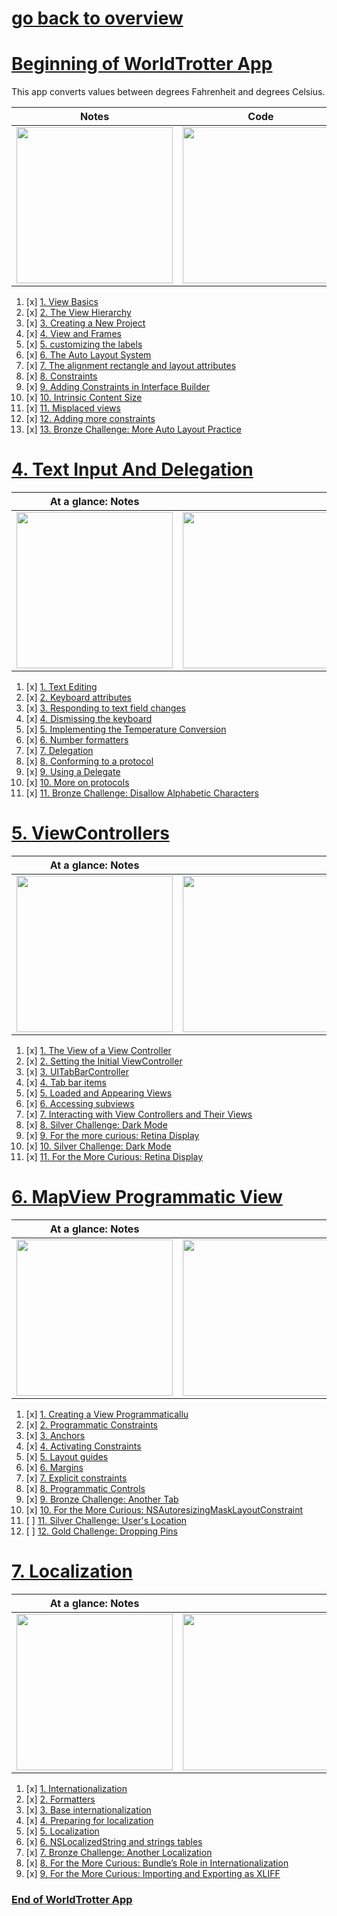 # [go back to overview](https://github.com/c4arl0s#ios-apps-using-swiftuikit)

# [Beginning of WorldTrotter App](https://github.com/c4arl0s/3ViewsAndTheViewHierarchy#3-views-and-the-view-hierarchy---content)

This app converts values between degrees Fahrenheit and degrees Celsius.

| Notes                                                                                                                         | Code                                                                                                                          | Diagrams                                                                                                                      | xcodeproj                                                                                                                     |
|-------------------------------------------------------------------------------------------------------------------------------|-------------------------------------------------------------------------------------------------------------------------------|-------------------------------------------------------------------------------------------------------------------------------|-------------------------------------------------------------------------------------------------------------------------------|
| <img src="https://user-images.githubusercontent.com/24994818/124359259-c8f08180-dbe9-11eb-99ca-1e8316c27013.png" width="250"> | <img src="https://user-images.githubusercontent.com/24994818/124359345-2a185500-dbea-11eb-99f3-7623e2254034.png" width="250"> | <img src="https://user-images.githubusercontent.com/24994818/124359439-9b580800-dbea-11eb-9d69-9052e424662f.png" width="250"> | <img src="https://user-images.githubusercontent.com/24994818/124359494-f0941980-dbea-11eb-8172-724300133958.gif" width="250"> |

1. [x] [1. View Basics](https://github.com/c4arl0s/3ViewsAndTheViewHierarchy#1-view-basics)
2. [x] [2. The View Hierarchy](https://github.com/c4arl0s/3ViewsAndTheViewHierarchy#2-the-view-hierarchy)
3. [x] [3. Creating a New Project](https://github.com/c4arl0s/3ViewsAndTheViewHierarchy#3-creating-a-new-project)
4. [x] [4. View and Frames](https://github.com/c4arl0s/3ViewsAndTheViewHierarchy#4-view-and-frames)
5. [x] [5. customizing the labels](https://github.com/c4arl0s/3ViewsAndTheViewHierarchy#5-customizing-the-labels)
6. [x] [6. The Auto Layout System](https://github.com/c4arl0s/3ViewsAndTheViewHierarchy#6-the-auto-layout-system)
7. [x] [7. The alignment rectangle and layout attributes](https://github.com/c4arl0s/3ViewsAndTheViewHierarchy#7-the-alignment-rectangle-and-layout-attributes)
8. [x] [8. Constraints](https://github.com/c4arl0s/3ViewsAndTheViewHierarchy#8-constraints)
9. [x] [9. Adding Constraints in Interface Builder](https://github.com/c4arl0s/3ViewsAndTheViewHierarchy#9-adding-constraints-in-interface-builder)
10. [x] [10. Intrinsic Content Size](https://github.com/c4arl0s/3ViewsAndTheViewHierarchy#10-intrinsic-content-size)
11. [x] [11. Misplaced views](https://github.com/c4arl0s/3ViewsAndTheViewHierarchy#11-misplaced-views)
12. [x] [12. Adding more constraints](https://github.com/c4arl0s/3ViewsAndTheViewHierarchy#12-adding-more-constraints)
13. [x] [13. Bronze Challenge: More Auto Layout Practice](https://github.com/c4arl0s/3ViewsAndTheViewHierarchy#13-bronze-challenge-more-auto-layout-practice)

# [4. Text Input And Delegation](https://github.com/c4arl0s/4TextInputAndDelegation#4-text-input-and-delegation)

| At a glance: Notes                                                                                                            |                                                                                                                              |                                                                                                                              |                                                                                                                              |
|-------------------------------------------------------------------------------------------------------------------------------|------------------------------------------------------------------------------------------------------------------------------|------------------------------------------------------------------------------------------------------------------------------|------------------------------------------------------------------------------------------------------------------------------|
| <img src="https://user-images.githubusercontent.com/24994818/115494772-ea1d1500-a22b-11eb-9a47-eb890e9f9e46.png" width="250"> | <img src="https://user-images.githubusercontent.com/24994818/75098331-4e860b00-557a-11ea-918c-0d3404ccc630.gif" width="250"> | <img src="https://user-images.githubusercontent.com/24994818/75100101-1806bb00-558f-11ea-8d3e-ee9fdb99fa03.gif" width="250"> | <img src="https://user-images.githubusercontent.com/24994818/75103833-2a501b80-55c6-11ea-89d3-1f13bcb816cd.gif" width="250"> |

1. [x] [1. Text Editing](https://github.com/c4arl0s/4TextInputAndDelegation#1-text-editing)
2. [x] [2. Keyboard attributes](https://github.com/c4arl0s/4TextInputAndDelegation#2-keyboard-attributes)
3. [x] [3. Responding to text field changes](https://github.com/c4arl0s/4TextInputAndDelegation#3-responding-to-text-field-changes)
4. [x] [4. Dismissing the keyboard](https://github.com/c4arl0s/4TextInputAndDelegation#4-dismissing-the-keyboard)
5. [x] [5. Implementing the Temperature Conversion](https://github.com/c4arl0s/4TextInputAndDelegation#5-implementing-the-temperature-conversion)
6. [x] [6. Number formatters](https://github.com/c4arl0s/4TextInputAndDelegation#6-number-formatters)
7. [x] [7. Delegation](https://github.com/c4arl0s/4TextInputAndDelegation#7-delegation)
8. [x] [8. Conforming to a protocol](https://github.com/c4arl0s/4TextInputAndDelegation#8-conforming-to-a-protocol)
9. [x] [9. Using a Delegate](https://github.com/c4arl0s/4TextInputAndDelegation#9-using-a-delegate)
10. [x] [10. More on protocols](https://github.com/c4arl0s/4TextInputAndDelegation#10-more-on-protocols)
11. [x] [11. Bronze Challenge: Disallow Alphabetic Characters](https://github.com/c4arl0s/4TextInputAndDelegation#11-bronze-challenge-disallow-alphabetic-characters)

# [5. ViewControllers](https://github.com/c4arl0s/5ViewControllers/blob/master/README.md#5-viewcontrollers)

| At a glance: Notes                                                                                                           |                                                                                                                              |                                                                                                                              |                                                                                                                               |
|------------------------------------------------------------------------------------------------------------------------------|------------------------------------------------------------------------------------------------------------------------------|------------------------------------------------------------------------------------------------------------------------------|-------------------------------------------------------------------------------------------------------------------------------|
| <img src="https://user-images.githubusercontent.com/24994818/75130746-9057a400-5695-11ea-8c71-f0b7306ad1ab.png" width="250"> | <img src="https://user-images.githubusercontent.com/24994818/75131246-b0886280-5697-11ea-9fdf-162be1791b35.png" width="250"> | <img src="https://user-images.githubusercontent.com/24994818/75176016-ff1a1900-56f8-11ea-8a50-66879869ba26.png" width="250"> | <img src="https://user-images.githubusercontent.com/24994818/116130707-28ce2780-a691-11eb-9a04-15932c92f43e.png" width="250"> |

1. [x] [1. The View of a View Controller](https://github.com/c4arl0s/5ViewControllers/blob/master/README.md#1-the-view-of-a-view-controller)
2. [x] [2. Setting the Initial ViewController](https://github.com/c4arl0s/5ViewControllers/blob/master/README.md#2-setting-the-initial-viewcontroller)
3. [x] [3. UITabBarController](https://github.com/c4arl0s/5ViewControllers#3-uitabbarcontroller)
4. [x] [4. Tab bar items](https://github.com/c4arl0s/5ViewControllers#4-tab-bar-items)
5. [x] [5. Loaded and Appearing Views](https://github.com/c4arl0s/5ViewControllers#5-loaded-and-appearing-views)
6. [x] [6. Accessing subviews](https://github.com/c4arl0s/5ViewControllers#6-accessing-subviews)
7. [x] [7. Interacting with View Controllers and Their Views](https://github.com/c4arl0s/5ViewControllers#7-interacting-with-view-controllers-and-their-views)
8. [x] [8. Silver Challenge: Dark Mode](https://github.com/c4arl0s/5ViewControllers#8-silver-challenge-dark-mode)
9. [x] [9. For the more curious: Retina Display](https://github.com/c4arl0s/5ViewControllers#9-for-the-more-curious-retina-display)
10. [x] [10. Silver Challenge: Dark Mode](https://github.com/c4arl0s/5ViewControllers#10-silver-challenge-dark-mode)
11. [x] [11. For the More Curious: Retina Display](https://github.com/c4arl0s/5ViewControllers#11-for-the-more-curious-retina-display)

# [6. MapView Programmatic View](https://github.com/c4arl0s/6ProgrammaticViews/blob/master/README.md#mapview-programmatic-view)

| At a glance: Notes                                                                                                           |                                                                                                                              |                                                                                                                               |                                                                                                                              |
|------------------------------------------------------------------------------------------------------------------------------|------------------------------------------------------------------------------------------------------------------------------|-------------------------------------------------------------------------------------------------------------------------------|------------------------------------------------------------------------------------------------------------------------------|
| <img src="https://user-images.githubusercontent.com/24994818/75185211-4c9f8180-570b-11ea-912a-db0622fed300.gif" width="250"> | <img src="https://user-images.githubusercontent.com/24994818/75193597-2afac600-571c-11ea-8ba6-2627e5d2442d.png" width="250"> | <img src="https://user-images.githubusercontent.com/24994818/116160346-7bbad580-a6b7-11eb-881d-61afdfb7e834.png" width="250"> | <img src="https://user-images.githubusercontent.com/24994818/75198365-060b5080-5726-11ea-9073-0ab1e06dd52a.png" width="250"> |

1. [x] [1. Creating a View Programmaticallu](https://github.com/c4arl0s/6ProgrammaticViews_MapView/blob/master/README.md#1-creating-a-view-programmatically)
2. [x] [2. Programmatic Constraints](https://github.com/c4arl0s/6ProgrammaticViews_MapView/blob/master/README.md#2-programmatic-constraints)
3. [x] [3. Anchors](https://github.com/c4arl0s/6ProgrammaticViews_MapView/blob/master/README.md#3-anchors)
4. [x] [4. Activating Constraints](https://github.com/c4arl0s/6ProgrammaticViews_MapView/blob/master/README.md#4-activating-constraints)
5. [x] [5. Layout guides](https://github.com/c4arl0s/6ProgrammaticViews_MapView/blob/master/README.md#5-layout-guides)
6. [x] [6. Margins](https://github.com/c4arl0s/6ProgrammaticViews_MapView/blob/master/README.md#6-margins)
7. [x] [7. Explicit constraints](https://github.com/c4arl0s/6ProgrammaticViews_MapView/blob/master/README.md#7-explicit-constraints)
8. [x] [8. Programmatic Controls](https://github.com/c4arl0s/6ProgrammaticViews_MapView/blob/master/README.md#8-programmatic-controls)
9. [x] [9. Bronze Challenge: Another Tab](https://github.com/c4arl0s/6ProgrammaticViews_MapView/blob/master/README.md#9-bronze-challenge-another-tab)
10. [x] [10. For the More Curious: NSAutoresizingMaskLayoutConstraint](https://github.com/c4arl0s/6ProgrammaticViews_MapView/blob/master/README.md#10-for-the-more-curious-nsautoresizingmasklayoutconstraint)
11. [ ] [11. Silver Challenge: User's Location](https://github.com/c4arl0s/6ProgrammaticViews_MapView/blob/master/README.md#11-silver-challenge-users-location)
12. [ ] [12. Gold Challenge: Dropping Pins](https://github.com/c4arl0s/6ProgrammaticViews_MapView/blob/master/README.md#12-gold-challenge-dropping-pins)

# [7. Localization](https://github.com/c4arl0s/7Localization#7-localization)

| At a glance: Notes                                                                                                           |                                                                                                                               |                                                                                                                               |                                                                                                                               |
|------------------------------------------------------------------------------------------------------------------------------|-------------------------------------------------------------------------------------------------------------------------------|-------------------------------------------------------------------------------------------------------------------------------|-------------------------------------------------------------------------------------------------------------------------------|
| <img src="https://user-images.githubusercontent.com/24994818/75219094-7aafb080-5761-11ea-950a-f2d94080b7d2.png" width="250"> | <img src="https://user-images.githubusercontent.com/24994818/105218254-872bbd00-5b1a-11eb-945a-8bf9126e5c11.png" width="250"> | <img src="https://user-images.githubusercontent.com/24994818/105283146-7b211900-5b75-11eb-8e9d-23939dbaaf93.png" width="250"> | <img src="https://user-images.githubusercontent.com/24994818/105284067-4c0ba700-5b77-11eb-903c-49d0db1ea54a.png" width="250"> |

1. [x] [1. Internationalization](https://github.com/c4arl0s/7Localization#1-internationalization)
2. [x] [2. Formatters](https://github.com/c4arl0s/7Localization#2-formatters)
3. [x] [3. Base internationalization](https://github.com/c4arl0s/7Localization#3-base-internationalization)
4. [x] [4. Preparing for localization](https://github.com/c4arl0s/7Localization#4-preparing-for-localization)
5. [x] [5. Localization](https://github.com/c4arl0s/7Localization#5-localization)
6. [x] [6. NSLocalizedString and strings tables](https://github.com/c4arl0s/7Localization#6-nslocalizedstring-and-strings-tables)
7. [x] [7. Bronze Challenge: Another Localization](https://github.com/c4arl0s/7Localization#7-bronze-challenge-another-localization)
8. [x] [8. For the More Curious: Bundle’s Role in Internationalization](https://github.com/c4arl0s/7Localization#8-for-the-more-curious-bundles-role-in-internationalization)
9. [x] [9. For the More Curious: Importing and Exporting as XLIFF](https://github.com/c4arl0s/7Localization#9-for-the-more-curious-importing-and-exporting-as-xliff)

### [End of WorldTrotter App](https://github.com/c4arl0s/7Localization#internationalize-mapviewcontroller)
